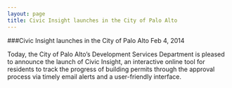 ```yaml
---
layout: page
title: Civic Insight launches in the City of Palo Alto
---
```



###Civic Insight launches in the City of Palo Alto
<time datetime="Feb 4, 2014">Feb 4, 2014</time>

Today, the City of Palo Alto’s Development Services Department is pleased to announce the launch of Civic Insight, an interactive online tool for residents to track the progress of building permits through the approval process via timely email alerts and a user-friendly interface.

